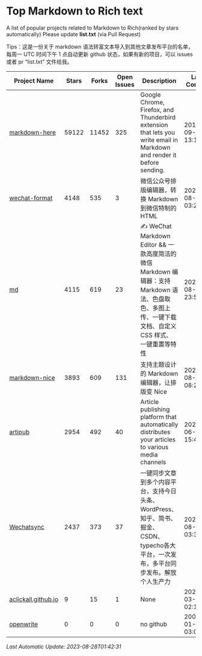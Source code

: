 # Top Markdown to Rich text
A list of popular projects related to Markdown to Rich(ranked by stars automatically)
Please update **list.txt** (via Pull Request)

Tips：这是一份关于 markdown 语法转富文本导入到其他文章发布平台的名单，每周一 UTC 时间下午 1 点自动更新 github 状态，如果有新的项目，可以 issues 或者 pr “list.txt” 文件给我。

| Project Name | Stars | Forks | Open Issues | Description | Last Commit |
| ------------ | ----- | ----- | ----------- | ----------- | ----------- |
| [markdown-here](https://github.com/adam-p/markdown-here) | 59122 | 11452 | 325 | Google Chrome, Firefox, and Thunderbird extension that lets you write email in Markdown and render it before sending. | 2018-09-30 13:17:46 |
| [wechat-format](https://github.com/lyricat/wechat-format) | 4148 | 535 | 3 | 微信公众号排版编辑器，转换 Markdown 到微信特制的 HTML | 2021-08-24 03:22:49 |
| [md](https://github.com/doocs/md) | 4115 | 619 | 23 | ✍ WeChat Markdown Editor && 一款高度简洁的微信 Markdown 编辑器：支持 Markdown 语法、色盘取色、多图上传、一键下载文档、自定义 CSS 样式、一键重置等特性 | 2023-08-27 23:56:23 |
| [markdown-nice](https://github.com/mdnice/markdown-nice) | 3893 | 609 | 131 | 支持主题设计的 Markdown 编辑器，让排版变 Nice | 2023-08-14 08:29:38 |
| [artipub](https://github.com/crawlab-team/artipub) | 2954 | 492 | 40 | Article publishing platform that automatically distributes your articles to various media channels | 2021-06-12 15:46:38 |
| [Wechatsync](https://github.com/wechatsync/Wechatsync) | 2437 | 373 | 37 | 一键同步文章到多个内容平台，支持今日头条、WordPress、知乎、简书、掘金、CSDN、typecho各大平台，一次发布，多平台同步发布。解放个人生产力 | 2022-08-21 03:34:13 |
| [aclickall.github.io](https://github.com/aclickall/aclickall.github.io) | 9 | 15 | 1 | None | 2020-03-26 02:10:32 |
| [openwrite](https://www.openwrite.cn/) | 0 | 0 | 0 | no github | 2006-01-02 03:04:05 |

*Last Automatic Update: 2023-08-28T01:42:31*